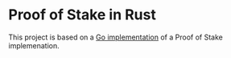 # Proof of Stake in Rust

This project is based on a [Go implementation](https://mycoralhealth.medium.com/code-your-own-proof-of-stake-blockchain-in-go-610cd99aa658) of a Proof of Stake implemenation.

